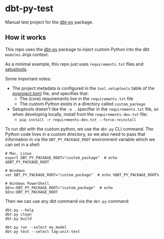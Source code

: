 # dbt-py-test

Manual test project for the [dbt-py](https://github.com/Bilbottom/dbt-py) package.

## How it works

This repo uses the [dbt-py](https://github.com/Bilbottom/dbt-py) package to inject custom Python into the dbt `modules` Jinja context.

As a minimal example, this repo just uses `requirements.txt` files and [setuptools](https://setuptools.pypa.io/en/latest/).

Some important notes:

- The project metadata is configured in the `tool.setuptools` table of the [pyproject.toml](pyproject.toml) file, and specifies that:
  - The (core) requirements live in the `requirements.txt` file
  - The custom Python exists in a directory called `custom_package`
- Setuptools doesn't like the `-e .` specifier in the `requirements.txt` file, so when developing locally, install from the `requirements-dev.txt` file:
  - `pip install -r requirements-dev.txt --force-reinstall`

To run dbt with the custom python, we use the `dbt-py` CLI command. The Python code lives in a custom directory, so we also need to pass that information in via the `DBT_PY_PACKAGE_ROOT` environment variable which we can set in a shell:

```shell
# Mac, Linux
export DBT_PY_PACKAGE_ROOT="custom_package"  # echo $DBT_PY_PACKAGE_ROOT

# Windows
set DBT_PY_PACKAGE_ROOT="custom_package"  # echo %DBT_PY_PACKAGE_ROOT%

# Windows PowerShell
$Env:DBT_PY_PACKAGE_ROOT="custom_package"  # echo $Env:DBT_PY_PACKAGE_ROOT
```

Then we can use any dbt command via the `dbt-py` command:

```shell
dbt-py --help
dbt-py clean
dbt-py build

dbt-py run --select my_model
dbt-py test --select tag:unit-test
```
